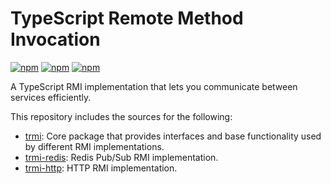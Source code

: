 # TypeScript Remote Method Invocation

[![npm](https://img.shields.io/npm/v/trmi?label=trmi)](https://www.npmjs.com/package/trmi)
[![npm](https://img.shields.io/npm/v/trmi-redis?label=trmi-redis)](https://www.npmjs.com/package/trmi-redis)
[![npm](https://img.shields.io/npm/v/trmi-http?label=trmi-http)](https://www.npmjs.com/package/trmi-http)

A TypeScript RMI implementation that lets you communicate between services efficiently.

This repository includes the sources for the following:

- [trmi](trmi): Core package that provides interfaces and base functionality used by different RMI implementations.
- [trmi-redis](trmi-redis): Redis Pub/Sub RMI implementation.
- [trmi-http](trmi-http): HTTP RMI implementation.

